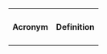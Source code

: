 <script>
var url = 'kaw-reference/assets/data/acronyms.json';

$.ajax({
    type: 'GET',
    url: url,
    async: false,
    contentType: "application/json",
    dataType: 'json',
    crossDomain: true,
    success: function(data) {
        drawTable(data);
    },
    error: function(e) {
       console.log(e.message);
    }
});

function drawTable(data) {
    for (var i = 0; i < data.length; i++) {
        drawRow(data[i]);
    }
}

function drawRow(rowData) {
    var row = $('<tr/>')
    $("#table").append(row); //this will append tr element to table... keep its reference for a while since we will add cels into it
    row.append($("<td><p>" + rowData.acronym + "</p></td>"));
    row.append($("<td><p>" + rowData.definition + "</p></td>"));
 
}


$('#search').keyup(function() {
var $rows = $('tr').not('#tr');

    var val = '^(?=.*\\b' + $.trim($(this).val()).split(/\s+/).join('\\b)(?=.*\\b') + ').*$',
        reg = RegExp(val, 'i'),
        text;

    $rows.show().filter(function() {
        text = $(this).text().replace(/\s+/g, ' ');
        return !reg.test(text);
    }).hide();
});
</script>

<table id="table">
   <tr id="tr">
      <th><h4>Acronym</h4></th>
      <th><h4>Definition</h4></th>
   </tr>
   
</table>


